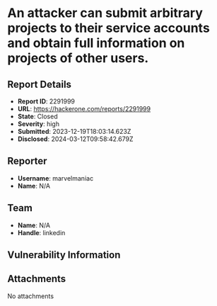 # An attacker can submit arbitrary projects to their service accounts and obtain full information on projects of other users.

## Report Details
- **Report ID**: 2291999
- **URL**: https://hackerone.com/reports/2291999
- **State**: Closed
- **Severity**: high
- **Submitted**: 2023-12-19T18:03:14.623Z
- **Disclosed**: 2024-03-12T09:58:42.679Z

## Reporter
- **Username**: marvelmaniac
- **Name**: N/A

## Team
- **Name**: N/A
- **Handle**: linkedin

## Vulnerability Information


## Attachments
No attachments
